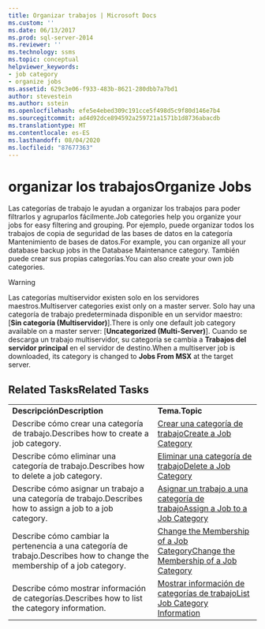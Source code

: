 ```yaml
---
title: Organizar trabajos | Microsoft Docs
ms.custom: ''
ms.date: 06/13/2017
ms.prod: sql-server-2014
ms.reviewer: ''
ms.technology: ssms
ms.topic: conceptual
helpviewer_keywords:
- job category
- organize jobs
ms.assetid: 629c3e06-f933-483b-8621-280dbb7a7bd1
author: stevestein
ms.author: sstein
ms.openlocfilehash: efe5e4ebed309c191cce5f498d5c9f80d146e7b4
ms.sourcegitcommit: ad4d92dce894592a259721a1571b1d8736abacdb
ms.translationtype: MT
ms.contentlocale: es-ES
ms.lasthandoff: 08/04/2020
ms.locfileid: "87677363"
---
```

# <a name="organize-jobs"></a><span data-ttu-id="5e44e-102">organizar los trabajos</span><span class="sxs-lookup"><span data-stu-id="5e44e-102">Organize Jobs</span></span>
  <span data-ttu-id="5e44e-103">Las categorías de trabajo le ayudan a organizar los trabajos para poder filtrarlos y agruparlos fácilmente.</span><span class="sxs-lookup"><span data-stu-id="5e44e-103">Job categories help you organize your jobs for easy filtering and grouping.</span></span> <span data-ttu-id="5e44e-104">Por ejemplo, puede organizar todos los trabajos de copia de seguridad de las bases de datos en la categoría Mantenimiento de bases de datos.</span><span class="sxs-lookup"><span data-stu-id="5e44e-104">For example, you can organize all your database backup jobs in the Database Maintenance category.</span></span> <span data-ttu-id="5e44e-105">También puede crear sus propias categorías.</span><span class="sxs-lookup"><span data-stu-id="5e44e-105">You can also create your own job categories.</span></span>  
  
> [!WARNING]  
>  <span data-ttu-id="5e44e-106">Las categorías multiservidor existen solo en los servidores maestros.</span><span class="sxs-lookup"><span data-stu-id="5e44e-106">Multiserver categories exist only on a master server.</span></span> <span data-ttu-id="5e44e-107">Solo hay una categoría de trabajo predeterminada disponible en un servidor maestro: [**Sin categoría (Multiservidor)**].</span><span class="sxs-lookup"><span data-stu-id="5e44e-107">There is only one default job category available on a master server: [**Uncategorized (Multi-Server)**].</span></span> <span data-ttu-id="5e44e-108">Cuando se descarga un trabajo multiservidor, su categoría se cambia a **Trabajos del servidor principal** en el servidor de destino.</span><span class="sxs-lookup"><span data-stu-id="5e44e-108">When a multiserver job is downloaded, its category is changed to **Jobs From MSX** at the target server.</span></span>  
  
## <a name="related-tasks"></a><span data-ttu-id="5e44e-109">Related Tasks</span><span class="sxs-lookup"><span data-stu-id="5e44e-109">Related Tasks</span></span>  
  
|||  
|-|-|  
|<span data-ttu-id="5e44e-110">**Descripción**</span><span class="sxs-lookup"><span data-stu-id="5e44e-110">**Description**</span></span>|<span data-ttu-id="5e44e-111">**Tema.**</span><span class="sxs-lookup"><span data-stu-id="5e44e-111">**Topic**</span></span>|  
|<span data-ttu-id="5e44e-112">Describe cómo crear una categoría de trabajo.</span><span class="sxs-lookup"><span data-stu-id="5e44e-112">Describes how to create a job category.</span></span>|[<span data-ttu-id="5e44e-113">Crear una categoría de trabajo</span><span class="sxs-lookup"><span data-stu-id="5e44e-113">Create a Job Category</span></span>](create-a-job-category.md)|  
|<span data-ttu-id="5e44e-114">Describe cómo eliminar una categoría de trabajo.</span><span class="sxs-lookup"><span data-stu-id="5e44e-114">Describes how to delete a job category.</span></span>|[<span data-ttu-id="5e44e-115">Eliminar una categoría de trabajo</span><span class="sxs-lookup"><span data-stu-id="5e44e-115">Delete a Job Category</span></span>](delete-a-job-category.md)|  
|<span data-ttu-id="5e44e-116">Describe cómo asignar un trabajo a una categoría de trabajo.</span><span class="sxs-lookup"><span data-stu-id="5e44e-116">Describes how to assign a job to a job category.</span></span>|[<span data-ttu-id="5e44e-117">Asignar un trabajo a una categoría de trabajo</span><span class="sxs-lookup"><span data-stu-id="5e44e-117">Assign a Job to a Job Category</span></span>](assign-a-job-to-a-job-category.md)|  
|<span data-ttu-id="5e44e-118">Describe cómo cambiar la pertenencia a una categoría de trabajo.</span><span class="sxs-lookup"><span data-stu-id="5e44e-118">Describes how to change the membership of a job category.</span></span>|[<span data-ttu-id="5e44e-119">Change the Membership of a Job Category</span><span class="sxs-lookup"><span data-stu-id="5e44e-119">Change the Membership of a Job Category</span></span>](change-the-membership-of-a-job-category.md)|  
|<span data-ttu-id="5e44e-120">Describe cómo mostrar información de categorías.</span><span class="sxs-lookup"><span data-stu-id="5e44e-120">Describes how to list the category information.</span></span>|[<span data-ttu-id="5e44e-121">Mostrar información de categorías de trabajo</span><span class="sxs-lookup"><span data-stu-id="5e44e-121">List Job Category Information</span></span>](list-job-category-information.md)|  
  
  
